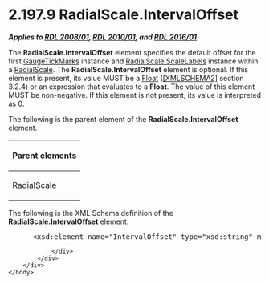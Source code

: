 <html dir="LTR" xmlns:mshelp="http://msdn.microsoft.com/mshelp" xmlns:ddue="http://ddue.schemas.microsoft.com/authoring/2003/5" xmlns:xlink="http://www.w3.org/1999/xlink" xmlns:tool="http://www.microsoft.com/tooltip">
    <head>
        <meta http-equiv="Content-Type" content="text/html; CHARSET=utf-8"></meta>
        <meta name="save" content="history"></meta>
        <title>2.197.9 RadialScale.IntervalOffset</title>
        <xml>
            <mshelp:toctitle title="2.197.9 RadialScale.IntervalOffset"></mshelp:toctitle>
            <mshelp:rltitle title="[MS-RDL]: RadialScale.IntervalOffset"></mshelp:rltitle>
            <mshelp:keyword index="A" term="4f58e97b-0bee-469f-b142-6ff68345a9f2"></mshelp:keyword>
            <mshelp:attr name="DCSext.ContentType" value="open specification"></mshelp:attr>
            <mshelp:attr name="AssetID" value="4f58e97b-0bee-469f-b142-6ff68345a9f2"></mshelp:attr>
            <mshelp:attr name="TopicType" value="kbRef"></mshelp:attr>
            <mshelp:attr name="DCSext.Title" value="[MS-RDL]: RadialScale.IntervalOffset" />
        </xml>
    </head>
    <body>
        <div id="header">
            <h1 class="heading">2.197.9 RadialScale.IntervalOffset</h1>
        </div>
        <div id="mainSection">
            <div id="mainBody">
                <div id="allHistory" class="saveHistory"></div>
                <div id="sectionSection0" class="section" name="collapseableSection">
                    

<p><b><i>Applies to </i></b><a href="1e855f94-4617-47e4-b89e-0856c6cb420f.html"><b><i>RDL 2008/01</i></b></a><b><i>,
</i></b><a href="3428e690-a348-4ec7-8a6a-8efb42d2cdee.html"><b><i>RDL 2010/01</i></b></a><b><i>,
and </i></b><a href="52ce3983-2bfc-4e72-9359-42aaf5fe4509.html"><b><i>RDL 2016/01</i></b></a></p>

<p>The <b>RadialScale.IntervalOffset</b> element specifies the
default offset for the first <a href="85bb1716-e94b-4d9a-97b3-3c681e0c53d5.html">GaugeTickMarks</a>
instance and <a href="a827496f-21f1-4ecd-925c-8ef98c6dbb10.html">RadialScale.ScaleLabels</a>
instance within a <a href="86468d9f-c561-4b50-a689-5dfccfde8495.html">RadialScale</a>.
The <b>RadialScale.IntervalOffset</b> element is optional. If this element is
present, its value MUST be a <a href="c7d0946f-992e-4abc-a304-09b53e030692.html">Float</a>
(<a href="https://go.microsoft.com/fwlink/?LinkId=90610">[XMLSCHEMA2]</a>
section 3.2.4) or an expression that evaluates to a <b>Float</b>. The value of
this element MUST be non-negative. If this element is not present, its value is
interpreted as 0.</p>

<p>The following is the parent element of the <b>RadialScale.IntervalOffset</b>
element.</p>

<table>
 <thead>
  <tr>
   <th>
   <p>Parent elements</p>
   </th>
  </tr>
 </thead>
 <tr>
  <td>
  <p>RadialScale </p>
  </td>
 </tr>
</table>

<p>The following is the XML Schema definition of the <b>RadialScale.IntervalOffset</b>
element.           </p>

<dl>
<dd>
<div><pre> &lt;xsd:element name=&quot;IntervalOffset&quot; type=&quot;xsd:string&quot; minOccurs=&quot;0&quot; /&gt;
</pre></div>
</dd></dl>


                </div>
            </div>
        </div>
    </body>
</html>
